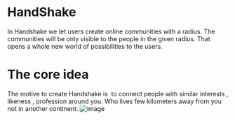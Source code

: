 # HandShake
In Handshake we let users create online communities with a radius. 
The communities will be only visible to the people in the given radius. 
That opens a whole new world of possibilities to the users. 
# The core idea
The motive to create Handshake is  to connect people with similar interests , likeness , profession around you. Who lives few kilometers away from you not in another continent.
![image](https://user-images.githubusercontent.com/65853064/131088466-76be72aa-f564-47a8-9d99-e88156d2e6ac.png)
